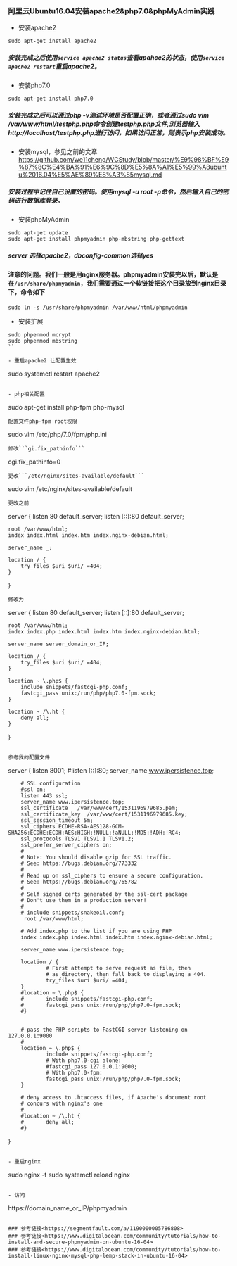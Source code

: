 ### 阿里云Ubuntu16.04安装apache2&php7.0&phpMyAdmin实践

- 安装apache2

```
sudo apt-get install apache2
```
##### 安装完成之后使用```service apache2 status```查看apahce2的状态，使用```service apache2 restart```重启apache2。

- 安装php7.0

```
sudo apt-get install php7.0
```

##### 安装完成之后可以通过php -v测试环境是否配置正确，或者通过sudo vim /var/www/html/testphp.php命令创建testphp.php文件,浏览器输入http://localhost/testphp.php进行访问，如果访问正常，则表示php安装成功。

- 安装mysql，参见之前的文章<https://github.com/we11cheng/WCStudy/blob/master/%E9%98%BF%E9%87%8C%E4%BA%91%E6%9C%8D%E5%8A%A1%E5%99%A8ubuntu%2016.04%E5%AE%89%E8%A3%85mysql.md>

##### 安装过程中记住自己设置的密码。使用mysql -u root -p命令，然后输入自己的密码进行数据库登录。

- 安装phpMyAdmin

```
sudo apt-get update
sudo apt-get install phpmyadmin php-mbstring php-gettext
```
##### server 选择apache2，dbconfig-common选择yes

#### 注意的问题。我们一般是用nginx服务器。phpmyadmin安装完以后，默认是在```/usr/share/phpmyadmin```，我们需要通过一个软链接把这个目录放到nginx目录下，命令如下

```
sudo ln -s /usr/share/phpmyadmin /var/www/html/phpmyadmin
```

- 安装扩展

```
sudo phpenmod mcrypt
sudo phpenmod mbstring
``

- 重启apache2 让配置生效

```
sudo systemctl restart apache2
```

- php相关配置

```
sudo apt-get install php-fpm php-mysql
```
配置文件php-fpm root权限

```
sudo vim /etc/php/7.0/fpm/php.ini
```
修改```gi.fix_pathinfo```

```
cgi.fix_pathinfo=0
```
更改```/etc/nginx/sites-available/default```

```
sudo vim /etc/nginx/sites-available/default
```
更改之前

```
server {
    listen 80 default_server;
    listen [::]:80 default_server;

    root /var/www/html;
    index index.html index.htm index.nginx-debian.html;

    server_name _;

    location / {
        try_files $uri $uri/ =404;
    }
}
```
修改为

```
server {
    listen 80 default_server;
    listen [::]:80 default_server;

    root /var/www/html;
    index index.php index.html index.htm index.nginx-debian.html;

    server_name server_domain_or_IP;

    location / {
        try_files $uri $uri/ =404;
    }

    location ~ \.php$ {
        include snippets/fastcgi-php.conf;
        fastcgi_pass unix:/run/php/php7.0-fpm.sock;
    }

    location ~ /\.ht {
        deny all;
    }
}
```

参考我的配置文件

```
server {
        listen 8001;
        #listen [::]:80;
        server_name www.ipersistence.top;

        # SSL configuration
        #ssl on;
        listen 443 ssl;
        server_name www.ipersistence.top;
        ssl_certificate   /var/www/cert/1531196979685.pem;
        ssl_certificate_key  /var/www/cert/1531196979685.key;
        ssl_session_timeout 5m;
        ssl_ciphers ECDHE-RSA-AES128-GCM-SHA256:ECDHE:ECDH:AES:HIGH:!NULL:!aNULL:!MD5:!ADH:!RC4;
        ssl_protocols TLSv1 TLSv1.1 TLSv1.2;
        ssl_prefer_server_ciphers on;
        #
        # Note: You should disable gzip for SSL traffic.
        # See: https://bugs.debian.org/773332
        #
        # Read up on ssl_ciphers to ensure a secure configuration.
        # See: https://bugs.debian.org/765782
        #
        # Self signed certs generated by the ssl-cert package
        # Don't use them in a production server!
        #
        # include snippets/snakeoil.conf;
		 root /var/www/html;

        # Add index.php to the list if you are using PHP
        index index.php index.html index.htm index.nginx-debian.html;

        server_name www.ipersistence.top;

        location / {
                # First attempt to serve request as file, then
                # as directory, then fall back to displaying a 404.
                try_files $uri $uri/ =404;
        }
        #location ~ \.php$ {
        #       include snippets/fastcgi-php.conf;
        #       fastcgi_pass unix:/run/php/php7.0-fpm.sock;
        #}


        # pass the PHP scripts to FastCGI server listening on 127.0.0.1:9000
        #
        location ~ \.php$ {
                include snippets/fastcgi-php.conf;
                # With php7.0-cgi alone:
                #fastcgi_pass 127.0.0.1:9000;
                # With php7.0-fpm:
                fastcgi_pass unix:/run/php/php7.0-fpm.sock;
        }

        # deny access to .htaccess files, if Apache's document root
        # concurs with nginx's one
        #
        #location ~ /\.ht {
        #       deny all;
        #}
}
```

- 重启nginx

```
sudo nginx -t
sudo systemctl reload nginx
```

- 访问

```
https://domain_name_or_IP/phpmyadmin
```

### 参考链接<https://segmentfault.com/a/1190000005786808>
### 参考链接<https://www.digitalocean.com/community/tutorials/how-to-install-and-secure-phpmyadmin-on-ubuntu-16-04>
### 参考链接<https://www.digitalocean.com/community/tutorials/how-to-install-linux-nginx-mysql-php-lemp-stack-in-ubuntu-16-04>


